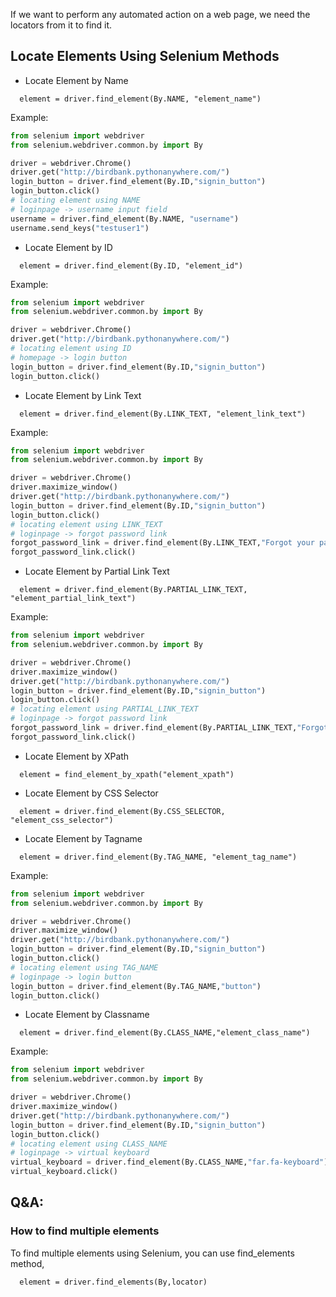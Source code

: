 If we want to perform any automated action on a web page, we need the locators from it to find it.

## Locate Elements Using Selenium Methods  

* Locate Element by Name
```
  element = driver.find_element(By.NAME, "element_name")
```
Example: 
```python
from selenium import webdriver
from selenium.webdriver.common.by import By

driver = webdriver.Chrome()
driver.get("http://birdbank.pythonanywhere.com/")
login_button = driver.find_element(By.ID,"signin_button")
login_button.click()
# locating element using NAME
# loginpage -> username input field
username = driver.find_element(By.NAME, "username")
username.send_keys("testuser1")
```
* Locate Element by ID
```
  element = driver.find_element(By.ID, "element_id")
```
Example:
```python
from selenium import webdriver
from selenium.webdriver.common.by import By

driver = webdriver.Chrome()
driver.get("http://birdbank.pythonanywhere.com/")
# locating element using ID
# homepage -> login button
login_button = driver.find_element(By.ID,"signin_button")
login_button.click()
```
* Locate Element by Link Text
```
  element = driver.find_element(By.LINK_TEXT, "element_link_text")
```
Example:
```python
from selenium import webdriver
from selenium.webdriver.common.by import By

driver = webdriver.Chrome()
driver.maximize_window()
driver.get("http://birdbank.pythonanywhere.com/")
login_button = driver.find_element(By.ID,"signin_button")
login_button.click()
# locating element using LINK_TEXT
# loginpage -> forgot password link
forgot_password_link = driver.find_element(By.LINK_TEXT,"Forgot your password?")
forgot_password_link.click()

```
* Locate Element by Partial Link Text
```
  element = driver.find_element(By.PARTIAL_LINK_TEXT, "element_partial_link_text")
```
Example:
```python
from selenium import webdriver
from selenium.webdriver.common.by import By

driver = webdriver.Chrome()
driver.maximize_window()
driver.get("http://birdbank.pythonanywhere.com/")
login_button = driver.find_element(By.ID,"signin_button")
login_button.click()
# locating element using PARTIAL_LINK_TEXT
# loginpage -> forgot password link
forgot_password_link = driver.find_element(By.PARTIAL_LINK_TEXT,"Forgot")
forgot_password_link.click()

```
* Locate Element by XPath
```
  element = find_element_by_xpath("element_xpath")
```
* Locate Element by CSS Selector
```
  element = driver.find_element(By.CSS_SELECTOR, "element_css_selector")
```
* Locate Element by Tagname
```
  element = driver.find_element(By.TAG_NAME, "element_tag_name")
```
Example:
```python
from selenium import webdriver
from selenium.webdriver.common.by import By

driver = webdriver.Chrome()
driver.maximize_window()
driver.get("http://birdbank.pythonanywhere.com/")
login_button = driver.find_element(By.ID,"signin_button")
login_button.click()
# locating element using TAG_NAME
# loginpage -> login button
login_button = driver.find_element(By.TAG_NAME,"button")
login_button.click()
```
* Locate Element by Classname
```
  element = driver.find_element(By.CLASS_NAME,"element_class_name")
```
Example:
```python
from selenium import webdriver
from selenium.webdriver.common.by import By

driver = webdriver.Chrome()
driver.maximize_window()
driver.get("http://birdbank.pythonanywhere.com/")
login_button = driver.find_element(By.ID,"signin_button")
login_button.click()
# locating element using CLASS_NAME
# loginpage -> virtual keyboard
virtual_keyboard = driver.find_element(By.CLASS_NAME,"far.fa-keyboard")
virtual_keyboard.click()
```
## Q&A:

### How to find multiple elements
To find multiple elements using Selenium, you can use find_elements method,

```
  element = driver.find_elements(By,locator)
```